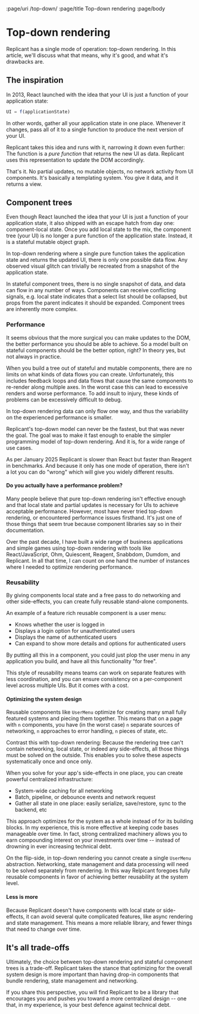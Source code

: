 :page/uri /top-down/
:page/title Top-down rendering
:page/body

# Top-down rendering

Replicant has a single mode of operation: top-down rendering. In this article,
we'll discuss what that means, why it's good, and what it's drawbacks are.

## The inspiration

In 2013, React launched with the idea that your UI is just a function of your
application state:

```js
UI = f(applicationState)
```

In other words, gather all your application state in one place. Whenever it
changes, pass all of it to a single function to produce the next version of your
UI.

Replicant takes this idea and runs with it, narrowing it down even further: The
function is a _pure function_ that returns the new UI as data. Replicant uses
this representation to update the DOM accordingly.

That's it. No partial updates, no mutable objects, no network activity from UI
components. It's basically a templating system. You give it data, and it returns
a view.

## Component trees

Even though React launched the idea that your UI is just a function of your
application state, it also shipped with an escape hatch from day one:
component-local state. Once you add local state to the mix, the component tree
(your UI) is no longer a pure function of the application state. Instead, it is
a stateful mutable object graph.

In top-down rendering where a single pure function takes the application state
and returns the updated UI, there is only one possible data flow. Any observed
visual glitch can trivially be recreated from a snapshot of the application
state.

In stateful component trees, there is no single snapshot of data, and data can
flow in any number of ways. Components can receive conflicting signals, e.g.
local state indicates that a select list should be collapsed, but props from the
parent indicates it should be expanded. Component trees are inherently more
complex.

### Performance

It seems obvious that the more surgical you can make updates to the DOM, the
better performance you should be able to achieve. So a model built on stateful
components should be the better option, right? In theory yes, but not always in
practice.

When you build a tree out of stateful and mutable components, there are no
limits on what kinds of data flows you can create. Unfortunately, this includes
feedback loops and data flows that cause the same components to re-render along
multiple axes. In the worst case this can lead to excessive renders and worse
performance. To add insult to injury, these kinds of problems can be excessively
difficult to debug.

In top-down rendering data can only flow one way, and thus the variability on
the experienced performance is smaller.

Replicant's top-down model can never be the fastest, but that was never the
goal. The goal was to make it fast enough to enable the simpler programming
model of top-down rendering. And it is, for a wide range of use cases.

As per January 2025 Replicant is slower than React but faster than Reagent in
benchmarks. And because it only has one mode of operation, there isn't a lot you
can do "wrong" which will give you widely different results.

#### Do you actually have a performance problem?

Many people believe that pure top-down rendering isn't effective enough and that
local state and partial updates is necessary for UIs to achieve acceptable
performance. However, most have never tried top-down rendering, or encountered
performance issues firsthand. It's just one of those things that seem true
because component libraries say so in their documentation.

Over the past decade, I have built a wide range of business applications and
simple games using top-down rendering with tools like React/JavaScript, Ohm,
Quiescent, Reagent, Snabbdom, Dumdom, and Replicant. In all that time, I can
count on one hand the number of instances where I needed to optimize rendering
performance.

### Reusability

By giving components local state and a free pass to do networking and other
side-effects, you can create fully reusable stand-alone components.

An example of a feature rich reusable component is a user menu:

- Knows whether the user is logged in
- Displays a login option for unauthenticated users
- Displays the name of authenticated users
- Can expand to show more details and options for authenticated users

By putting all this in a component, you could just plop the user menu in any
application you build, and have all this functionality "for free".

This style of reusability means teams can work on separate features with less
coordination, and you can ensure consistency on a per-component level across
multiple UIs. But it comes with a cost.

<a id="system-design"></a>
#### Optimizing the system design

Reusable components like `UserMenu` optimize for creating many small fully
featured systems and piecing them together. This means that on a page with `n`
components, you have (in the worst case) `n` separate sources of networking, `n`
approaches to error handling, `n` pieces of state, etc.

Contrast this with top-down rendering: Because the rendering tree can't contain
networking, local state, or indeed any side-effects, all those things must be
solved on the outside. This enables you to solve these aspects systematically
once and once only.

When you solve for your app's side-effects in one place, you can create powerful
centralized infrastructure:

- System-wide caching for all networking
- Batch, pipeline, or debounce events and network request
- Gather all state in one place: easily serialize, save/restore, sync to the
  backend, etc

This approach optimizes for the system as a whole instead of for its building
blocks. In my experience, this is more effective at keeping code bases
manageable over time. In fact, strong centralized machinery allows you to earn
compounding interest on your investments over time -- instead of drowning in
ever increasing technical debt.

On the flip-side, in top-down rendering you cannot create a single `UserMenu`
abstraction. Networking, state management and data processing will need to be
solved separately from rendering. In this way Relpicant foregoes fully reusable
components in favor of achieving better reusability at the system level.

#### Less is more

Because Replicant doesn't have components with local state or side-effects, it
can avoid several quite complicated features, like async rendering and state
management. This means a more reliable library, and fewer things that need to
change over time.

## It's all trade-offs

Ultimately, the choice between top-down rendering and stateful component trees
is a trade-off. Replicant takes the stance that optimizing for the overall
system design is more important than having drop-in components that bundle
rendering, state management and networking.

If you share this perspective, you will find Replicant to be a library that
encourages you and pushes you toward a more centralized design -- one that, in
my experience, is your best defence against technical debt.
